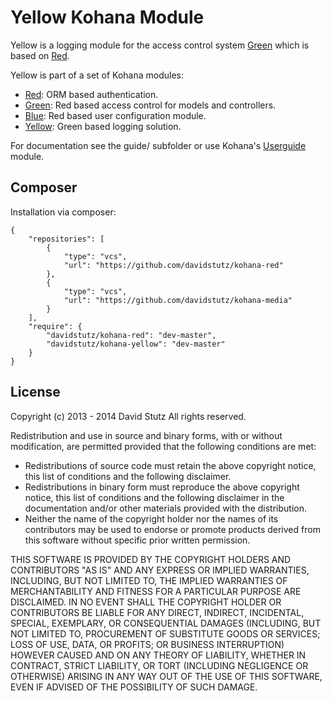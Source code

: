 # Yellow Kohana Module

Yellow is a logging module for the access control system [Green](https://github.com/davidstutz/kohana-green) which is based on [Red](https://github.com/davidstutz/kohana-red).

Yellow is part of a set of Kohana modules:
* [Red](https://github.com/davidstutz/kohana-red): ORM based authentication.
* [Green](https://github.com/davidstutz/kohana-green): Red based access control for models and controllers.
* [Blue](https://github.com/davidstutz/kohana-blue): Red based user configuration module.
* [Yellow](https://github.com/davidstutz/kohana-yellow): Green based logging solution.

For documentation see the guide/ subfolder or use Kohana's [Userguide](https://github.com/kohana/userguide) module.

## Composer

Installation via composer:

    {
        "repositories": [
            {
                "type": "vcs",
                "url": "https://github.com/davidstutz/kohana-red"
            },
            {
                "type": "vcs",
                "url": "https://github.com/davidstutz/kohana-media"
            }
        ],
        "require": {
            "davidstutz/kohana-red": "dev-master",
            "davidstutz/kohana-yellow": "dev-master"
        }
    }

## License

Copyright (c) 2013 - 2014 David Stutz
All rights reserved.

Redistribution and use in source and binary forms, with or without modification, are permitted provided that the following conditions are met:

* Redistributions of source code must retain the above copyright notice, this list of conditions and the following disclaimer.
* Redistributions in binary form must reproduce the above copyright notice, this list of conditions and the following disclaimer in the documentation and/or other materials provided with the distribution.
* Neither the name of the copyright holder nor the names of its contributors may be used to endorse or promote products derived from this software without specific prior written permission.

THIS SOFTWARE IS PROVIDED BY THE COPYRIGHT HOLDERS AND CONTRIBUTORS "AS IS" AND ANY EXPRESS OR IMPLIED WARRANTIES, INCLUDING, BUT NOT LIMITED TO, THE IMPLIED WARRANTIES OF MERCHANTABILITY AND FITNESS FOR A PARTICULAR PURPOSE ARE DISCLAIMED. IN NO EVENT SHALL THE COPYRIGHT HOLDER OR CONTRIBUTORS BE LIABLE FOR ANY DIRECT, INDIRECT, INCIDENTAL, SPECIAL, EXEMPLARY, OR CONSEQUENTIAL DAMAGES (INCLUDING, BUT NOT LIMITED TO, PROCUREMENT OF SUBSTITUTE GOODS OR SERVICES; LOSS OF USE, DATA, OR PROFITS; OR BUSINESS INTERRUPTION) HOWEVER CAUSED AND ON ANY THEORY OF LIABILITY, WHETHER IN CONTRACT, STRICT LIABILITY, OR TORT (INCLUDING NEGLIGENCE OR OTHERWISE) ARISING IN ANY WAY OUT OF THE USE OF THIS SOFTWARE, EVEN IF ADVISED OF THE POSSIBILITY OF SUCH DAMAGE.
